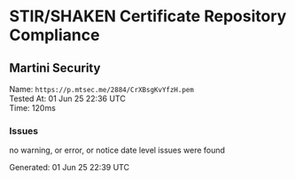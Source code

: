 # STIR/SHAKEN Certificate Repository Compliance

## Martini Security

Name: `https://p.mtsec.me/2884/CrXBsgKvYfzH.pem`\
Tested At: 01 Jun 25 22:36 UTC\
Time: 120ms

### Issues

no warning, or error, or notice date level issues were found

Generated: 01 Jun 25 22:39 UTC